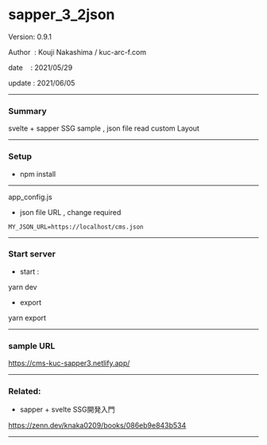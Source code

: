 ﻿# sapper_3_2json

 Version: 0.9.1

 Author  : Kouji Nakashima / kuc-arc-f.com

 date    : 2021/05/29 

 update  : 2021/06/05

***
### Summary

svelte + sapper  SSG sample , json file read custom Layout

***
### Setup

* npm install

***
app_config.js

* json file URL , change required
```
MY_JSON_URL=https://localhost/cms.json
```

***
### Start server
* start :

yarn dev

* export

yarn export

***
### sample URL

https://cms-kuc-sapper3.netlify.app/

***
### Related:

* sapper + svelte SSG開発入門

https://zenn.dev/knaka0209/books/086eb9e843b534

***

